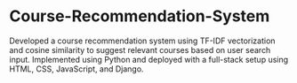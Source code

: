 # Course-Recommendation-System
Developed a course recommendation system using TF-IDF vectorization and cosine similarity to suggest relevant courses based on user search input. Implemented using Python and deployed with a full-stack setup using HTML, CSS, JavaScript, and Django.
